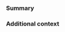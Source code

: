 ### Summary
<!-- Provide a general description of the code changes in your pull request. If your pull request is related to an issue, please tag it here. -->

### Additional context
<!-- If there's anything else that's important or relevant to your pull request, mention that here. This could include screenshots or questions about things you weren't sure about.

If your pull request affects documentation or any non-code changes, please check the [contribution guidelines](https://github.com/FWDekker/intellij-randomness/.github/CONTRIBUTING.md).

Thanks for contributing to Randomness! -->
